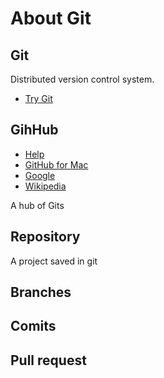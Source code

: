 # About Git

## Git

Distributed version control system.

* [Try Git](http://try.github.io/levels/1/challenges/1)

## GihHub

* [Help](https://help.github.com/)
* [GitHub for Mac](http://mac.github.com/)
* [Google](http://www.google.com)
* [Wikipedia](http://www.wikipedia.org)

A hub of Gits

## Repository

A project saved in git

## Branches

## Comits

## Pull request
